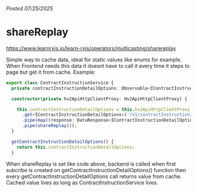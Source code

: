 *Posted 07/25/2025*

# shareReplay
https://www.learnrxjs.io/learn-rxjs/operators/multicasting/sharereplay

Simple way to cache data, ideal for static values like enums for example. When Frontend needs this data it doesnt have to call it every time it steps to page but get it from cache.
Example:

```ts
export class ContractInstructionService {
  private contractInstructionDetailOptions: Observable<IContractInstructionDetailOptions>;

  constructor(private hv2ApiHttpClientProxy: Hv2ApiHttpClientProxy) {

    this.contractInstructionDetailOptions = this.hv2ApiHttpClientProxy
      .get<IContractInstructionDetailOptions>('/v1/contractInstruction/detail/options')
      .pipe(map((response: DataResponse<IContractInstructionDetailOptions>) => response.data))
      .pipe(shareReplay());
  }

  getContractInstructionDetailOptions() {
    return this.contractInstructionDetailOptions;
  }
```

When shareReplay is set like code above, backend is called when first subcribe is created on getContractInstructionDetailOptions() function then every getContractInstructionDetailOptions call returns value from cache. Cached value lives as long as ContractInstructionService lives.